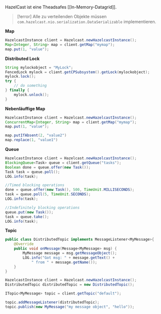 HazelCast ist eine Theadsafes [[In-Memory-Datagrid]].

>[!error]
>Alle zu verteilenden Objekte müssen `com.hazelcast.nio.serialization.DataSerializable` implementieren.

**Map**
```java
HazelcastInstance client = Hazelcast.newHazelcastInstance();
Map<Integer, String> map = client.getMap("mymap");
map.put(1, "value");
```

**Distributed Lock**
```java
String mylockobject = "MyLock";
FencedLock mylock = client.getCPSubsystem().getLock(mylockobject);
mylock.lock();
try {
	// do something
} finally {
	mylock.unlock();
}
```

**Nebenläuffige Map**
```java
HazelcastInstance client = Hazelcast.newHazelcastInstance();
ConcurrentMap<Integer, String> map = client.getMap("mymap");
map.put(1, "value");

map.putIfAbsent(2, "value2")
map.replace(1, "value1")
```

**Queue**
```java
HazelcastInstance client = Hazelcast.newHazelcastInstance();
BlockingQueue<Task> queue = client.getQueue("tasks");
Boolean done = queue.offer(new Task());
Task task = queue.poll();
LOG.info(task);

//Timed blocking operations
done = queue.offer(new Task(), 500, TimeUnit.MILLISECONDS);
task = queue.poll(5, TimeUnit.SECONDS);
LOG.info(task);

//Indefinitely blocking operations
queue.put(new Task());
task = queue.take();
LOG.info(task);
```

**Topic**
```java
public class DistributedTopic implements MessageListener<MyMessage>{
	@Override
	public void onMessage(Message<MyMessage> msg) {
		MyMessage message = msg.getMessageObject();
		LOG.info("Got msg: " + message.getText() +
			" from " + message.getName());
	}
}

HazelcastInstance client = Hazelcast.newHazelcastInstance();
DistributedTopic distributedTopic = new DistributedTopic();

ITopic<MyMessage> topic = client.getTopic("default");

topic.addMessageListener(distributedTopic);
topic.publish(new MyMessage("my message object", "hello"));
```


